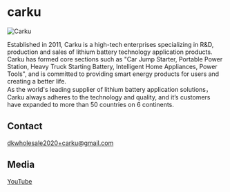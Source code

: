 # carku

![Carku](https://www.car-ku.com/images/ab2.jpg)

Established in 2011, Carku is a high-tech enterprises specializing in R&D, production and sales of lithium battery technology application products. 
Carku has formed core sections such as "Car Jump Starter, Portable Power Station, Heavy Truck Starting Battery, Intelligent Home Appliances, Power Tools", 
and is committed to providing smart energy products for users and creating a better life.  
As the world's leading supplier of lithium battery application solutions，Carku always adheres to  the technology and quality, 
and it’s customers have expanded to more than 50 countries on 6 continents.

## Contact

[dkwholesale2020+carku@gmail.com](mailto:dkwholesale2020+carku@gmail.com)

## Media

[YouTube](https://www.youtube.com/@carku-us)
